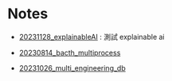 # Notes

- [20231128_explainableAI](https://github.com/KarenKaoK/Notes/tree/20231128_explainableAI) : 測試 explainable ai 

- [20230814_bacth_multiprocess](https://github.com/KarenKaoK/Notes/tree/20230814_bacth_multiprocess)

- [20231026_multi_engineering_db ](https://github.com/KarenKaoK/Notes/tree/20231026_multi_engineering_db)
